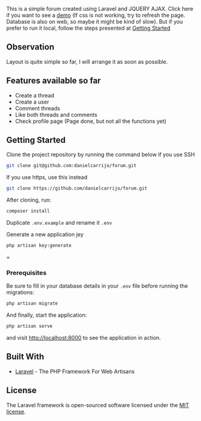 This is a simple forum created using Laravel and JQUERY AJAX. Click here if you want to see a [demo](http://serene-scrubland-60573.herokuapp.com/) (If css is not working, try to refresh the page. Database is also on web, so maybe it might be kind of slow). But if you prefer to run it local, follow the steps presented at <a href="#getting-started">Getting Started </a>
## Observation

Layout is quite simple so far, I will arrange it as soon as possible.
## Features available so far
<ul>
    <li>Create a thread</li>
    <li>Create a user</li>
    <li>Comment threads</li>
    <li>Like both threads and comments</li>
    <li>Check profile page (Page done, but not all the functions yet)</li>
</ul>

## Getting Started
Clone the project repository by running the command below if you use SSH

```bash
git clone git@github.com:danielcarrijo/forum.git
```

If you use https, use this instead

```bash
git clone https://github.com/danielcarrijo/forum.git
```

After cloning, run:

```bash
composer install
```

Duplicate `.env.example` and rename it `.env`

Generate a new application jey

```bash
php artisan key:generate
```

=
### Prerequisites

Be sure to fill in your database details in your `.env` file before running the migrations:

```bash
php artisan migrate
```

And finally, start the application:

```bash
php artisan serve
```

and visit [http://localhost:8000](http://localhost:8000) to see the application in action.

## Built With

* [Laravel](https://laravel.com) - The PHP Framework For Web Artisans
## License

The Laravel framework is open-sourced software licensed under the [MIT license](https://opensource.org/licenses/MIT).
